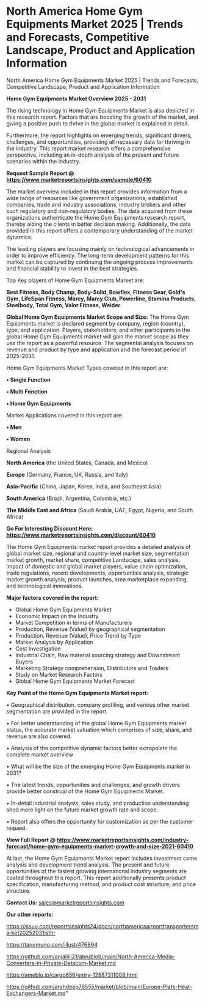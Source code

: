# North America Home Gym Equipments Market 2025 | Trends and Forecasts, Competitive Landscape, Product and Application Information
North America Home Gym Equipments Market 2025 | Trends and Forecasts, Competitive Landscape, Product and Application Information

<Strong> Home Gym Equipments Market Overview 2025 - 2031</strong>

The rising technology in Home Gym Equipments Market is also depicted in this research report. Factors that are boosting the growth of the market, and giving a positive push to thrive in the global market is explained in detail.

Furthermore, the report highlights on emerging trends, significant drivers, challenges, and opportunities, providing all necessary data for thriving in the industry. This report market research offers a comprehensive perspective, including an in-depth analysis of the present and future scenarios within the industry.

<strong>Request Sample Report @ <a href=https://www.marketreportsinsights.com/sample/60410>https://www.marketreportsinsights.com/sample/60410</a></strong>

The market overview included in this report provides information from a wide range of resources like government organizations, established companies, trade and industry associations, industry brokers and other such regulatory and non-regulatory bodies. The data acquired from these organizations authenticate the Home Gym Equipments research report, thereby aiding the clients in better decision making. Additionally, the data provided in this report offers a contemporary understanding of the market dynamics.

The leading players are focusing mainly on technological advancements in order to improve efficiency. The long-term development patterns for this market can be captured by continuing the ongoing process improvements and financial stability to invest in the best strategies.

Top Key players of Home Gym Equipments Market are:

<strong>Best Fitness, Body Champ, Body-Solid, Bowflex, Fitness Gear, Gold&#39;s Gym, LifeSpan Fitness, Marcy, Marcy Club, Powerline, Stamina Products, Steelbody, Total Gym, Valor Fitness, Weider</strong>

<strong><b>Global Home Gym Equipments Market Scope and Size:</b></strong>
The Home Gym Equipments market is declared segment by company, region (country), type, and application. Players, stakeholders, and other participants in the global Home Gym Equipments market will gain the market scope as they use the report as a powerful resource. The segmental analysis focuses on revenue and product by type and application and the forecast period of 2025-2031.

Home Gym Equipments Market Types covered in this report are:

<strong>• Single Function

• Multi Fonction

• Home Gym Equipments</strong>

Market Applications covered in this report are:

<strong>• Men

• Women</strong> 

Regional Analysis

<strong>North America</strong> (the United States, Canada, and Mexico)

<strong>Europe</strong> (Germany, France, UK, Russia, and Italy)

<strong>Asia-Pacific</strong> (China, Japan, Korea, India, and Southeast Asia)

<strong>South America</strong> (Brazil, Argentina, Colombia, etc.)

<strong>The Middle East and Africa</strong> (Saudi Arabia, UAE, Egypt, Nigeria, and South Africa)

<strong>Go For Interesting Discount Here: <a href=https://www.marketreportsinsights.com/discount/60410>https://www.marketreportsinsights.com/discount/60410</a></strong>

The Home Gym Equipments market report provides a detailed analysis of global market size, regional and country-level market size, segmentation market growth, market share, competitive Landscape, sales analysis, impact of domestic and global market players, value chain optimization, trade regulations, recent developments, opportunities analysis, strategic market growth analysis, product launches, area marketplace expanding, and technological innovations.

<strong><b>Major factors covered in the report:</b></strong>
<ul>
  <li>Global Home Gym Equipments Market </li>
  <li>Economic Impact on the Industry</li>
  <li>Market Competition in terms of Manufacturers</li>
  <li>Production, Revenue (Value) by geographical segmentation</li>
  <li>Production, Revenue (Value), Price Trend by Type</li>
  <li>Market Analysis by Application</li>
  <li>Cost Investigation</li>
  <li>Industrial Chain, Raw material sourcing strategy and Downstream Buyers</li>
  <li>Marketing Strategy comprehension, Distributors and Traders</li>
  <li>Study on Market Research Factors</li>
  <li>Global Home Gym Equipments Market Forecast</li>
</ul>

<strong><b>Key Point of the Home Gym Equipments Market report:</b></strong>

• Geographical distribution, company profiling, and various other market segmentation are provided in the report.

• For better understanding of the global Home Gym Equipments market status, the accurate market valuation which comprises of size, share, and revenue are also covered.

• Analysis of the competitive dynamic factors better extrapolate the complete market overview

• What will be the size of the emerging Home Gym Equipments market in 2031?

• The latest trends, opportunities and challenges, and growth drivers provide better construal of the Home Gym Equipments Market.

• In-detail industrial analysis, sales study, and production understanding shed more light on the future market growth rate and scope.

• Report also offers the opportunity for customization as per the customer request.

<strong><b>View Full Report @ <a href=https://www.marketreportsinsights.com/industry-forecast/home-gym-equipments-market-growth-and-size-2021-60410>https://www.marketreportsinsights.com/industry-forecast/home-gym-equipments-market-growth-and-size-2021-60410</a></b></strong>


At last, the Home Gym Equipments Market report includes investment come analysis and development trend analysis. The present and future opportunities of the fastest growing international industry segments are coated throughout this report. This report additionally presents product specification, manufacturing method, and product cost structure, and price structure.

<strong>Contact Us:</strong>
sales@marketreportsinsights.com

<strong>Our other reports:</strong>

<a href=https://issuu.com/reportsinsights24/docs/northamericaairporttransportersmarket20252031isthr>https://issuu.com/reportsinsights24/docs/northamericaairporttransportersmarket20252031isthr</a>

<a href=https://tanomuno.com/illust/476894>https://tanomuno.com/illust/476894</a>

<a href=https://github.com/anjaliiii21/abn/blob/main/North-America-Media-Converters-in-Private-Datacom-Market.md>https://github.com/anjaliiii21/abn/blob/main/North-America-Media-Converters-in-Private-Datacom-Market.md</a>

<a href=https://ameblo.jp/cargo656/entry-12887311008.html>https://ameblo.jp/cargo656/entry-12887311008.html</a>

<a href=https://github.com/arshdeep76555/market/blob/main/Europe-Plate-Heat-Exchangers-Market.md>https://github.com/arshdeep76555/market/blob/main/Europe-Plate-Heat-Exchangers-Market.md</a>"
